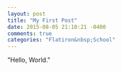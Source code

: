 ```yaml
---
layout: post
title: "My First Post"
date: 2015-08-05 21:10:21 -0400
comments: true
categories: "Flatiron&nbsp;School"
---
```

"Hello, World."